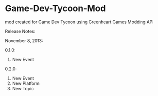 Game-Dev-Tycoon-Mod
===================

mod created for Game Dev Tycoon using Greenheart Games Modding API


Release Notes:

November 8, 2013:

0.1.0:
1. New Event

0.2.0:
1. New Event
2. New Platform
3. New Topic
